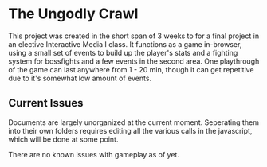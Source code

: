 # The Ungodly Crawl

This project was created in the short span of 3 weeks to for a final project in an elective Interactive Media I class.
It functions as a game in-browser, using a small set of events to build up the player's stats and a fighting system
for bossfights and a few events in the second area. One playthrough of the game can last anywhere from 1 - 20 min, though
it can get repetitive due to it's somewhat low amount of events.

## Current Issues

Documents are largely unorganized at the current moment. Seperating them into their own folders requires editing all the
various calls in the javascript, which will be done at some point.

There are no known issues with gameplay as of yet.